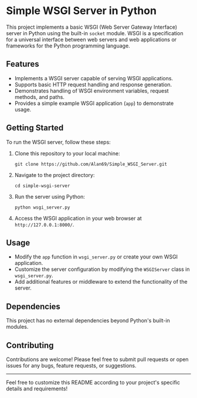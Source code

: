 # Simple WSGI Server in Python

This project implements a basic WSGI (Web Server Gateway Interface) server in Python using the built-in `socket` module. WSGI is a specification for a universal interface between web servers and web applications or frameworks for the Python programming language.

## Features

- Implements a WSGI server capable of serving WSGI applications.
- Supports basic HTTP request handling and response generation.
- Demonstrates handling of WSGI environment variables, request methods, and paths.
- Provides a simple example WSGI application (`app`) to demonstrate usage.

## Getting Started

To run the WSGI server, follow these steps:

1. Clone this repository to your local machine:

    ```
    git clone https://github.com/Alan69/Simple_WSGI_Server.git
    ```

2. Navigate to the project directory:

    ```
    cd simple-wsgi-server
    ```

3. Run the server using Python:

    ```
    python wsgi_server.py
    ```

4. Access the WSGI application in your web browser at `http://127.0.0.1:8000/`.

## Usage

- Modify the `app` function in `wsgi_server.py` or create your own WSGI application.
- Customize the server configuration by modifying the `WSGIServer` class in `wsgi_server.py`.
- Add additional features or middleware to extend the functionality of the server.

## Dependencies

This project has no external dependencies beyond Python's built-in modules.


## Contributing

Contributions are welcome! Please feel free to submit pull requests or open issues for any bugs, feature requests, or suggestions.

---

Feel free to customize this README according to your project's specific details and requirements!
